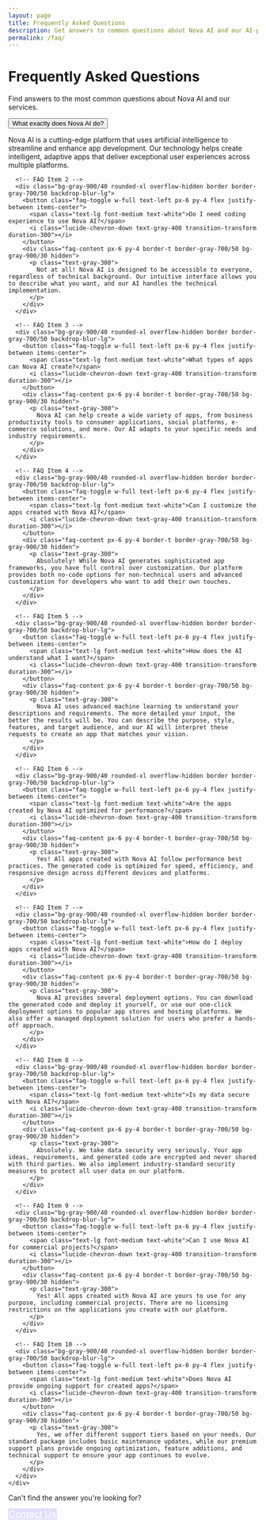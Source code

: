 ```yaml
---
layout: page
title: Frequently Asked Questions
description: Get answers to common questions about Nova AI and our AI-powered app development platform.
permalink: /faq/
---
```


<div class="max-w-5xl mx-auto px-4 py-16">
  <div class="text-center mb-16">
    <h1 class="text-4xl md:text-5xl font-bold mb-6 text-white">Frequently Asked Questions</h1>
    <p class="text-xl text-gray-300 max-w-3xl mx-auto">
      Find answers to the most common questions about Nova AI and our services.
    </p>
  </div>
  
  <div class="max-w-3xl mx-auto">
    <div class="space-y-6">
      <!-- FAQ Item 1 -->
      <div class="bg-gray-900/40 rounded-xl overflow-hidden border border-gray-700/50 backdrop-blur-lg">
        <button class="faq-toggle w-full text-left px-6 py-4 flex justify-between items-center">
          <span class="text-lg font-medium text-white">What exactly does Nova AI do?</span>
          <i class="lucide-chevron-down text-gray-400 transition-transform duration-300"></i>
        </button>
        <div class="faq-content px-6 py-4 border-t border-gray-700/50 bg-gray-900/30 hidden">
          <p class="text-gray-300">
            Nova AI is a cutting-edge platform that uses artificial intelligence to streamline and enhance app development. Our technology helps create intelligent, adaptive apps that deliver exceptional user experiences across multiple platforms.
          </p>
        </div>
      </div>
      
      <!-- FAQ Item 2 -->
      <div class="bg-gray-900/40 rounded-xl overflow-hidden border border-gray-700/50 backdrop-blur-lg">
        <button class="faq-toggle w-full text-left px-6 py-4 flex justify-between items-center">
          <span class="text-lg font-medium text-white">Do I need coding experience to use Nova AI?</span>
          <i class="lucide-chevron-down text-gray-400 transition-transform duration-300"></i>
        </button>
        <div class="faq-content px-6 py-4 border-t border-gray-700/50 bg-gray-900/30 hidden">
          <p class="text-gray-300">
            Not at all! Nova AI is designed to be accessible to everyone, regardless of technical background. Our intuitive interface allows you to describe what you want, and our AI handles the technical implementation.
          </p>
        </div>
      </div>
      
      <!-- FAQ Item 3 -->
      <div class="bg-gray-900/40 rounded-xl overflow-hidden border border-gray-700/50 backdrop-blur-lg">
        <button class="faq-toggle w-full text-left px-6 py-4 flex justify-between items-center">
          <span class="text-lg font-medium text-white">What types of apps can Nova AI create?</span>
          <i class="lucide-chevron-down text-gray-400 transition-transform duration-300"></i>
        </button>
        <div class="faq-content px-6 py-4 border-t border-gray-700/50 bg-gray-900/30 hidden">
          <p class="text-gray-300">
            Nova AI can help create a wide variety of apps, from business productivity tools to consumer applications, social platforms, e-commerce solutions, and more. Our AI adapts to your specific needs and industry requirements.
          </p>
        </div>
      </div>
      
      <!-- FAQ Item 4 -->
      <div class="bg-gray-900/40 rounded-xl overflow-hidden border border-gray-700/50 backdrop-blur-lg">
        <button class="faq-toggle w-full text-left px-6 py-4 flex justify-between items-center">
          <span class="text-lg font-medium text-white">Can I customize the apps created with Nova AI?</span>
          <i class="lucide-chevron-down text-gray-400 transition-transform duration-300"></i>
        </button>
        <div class="faq-content px-6 py-4 border-t border-gray-700/50 bg-gray-900/30 hidden">
          <p class="text-gray-300">
            Absolutely! While Nova AI generates sophisticated app frameworks, you have full control over customization. Our platform provides both no-code options for non-technical users and advanced customization for developers who want to add their own touches.
          </p>
        </div>
      </div>
      
      <!-- FAQ Item 5 -->
      <div class="bg-gray-900/40 rounded-xl overflow-hidden border border-gray-700/50 backdrop-blur-lg">
        <button class="faq-toggle w-full text-left px-6 py-4 flex justify-between items-center">
          <span class="text-lg font-medium text-white">How does the AI understand what I want?</span>
          <i class="lucide-chevron-down text-gray-400 transition-transform duration-300"></i>
        </button>
        <div class="faq-content px-6 py-4 border-t border-gray-700/50 bg-gray-900/30 hidden">
          <p class="text-gray-300">
            Nova AI uses advanced machine learning to understand your descriptions and requirements. The more detailed your input, the better the results will be. You can describe the purpose, style, features, and target audience, and our AI will interpret these requests to create an app that matches your vision.
          </p>
        </div>
      </div>
      
      <!-- FAQ Item 6 -->
      <div class="bg-gray-900/40 rounded-xl overflow-hidden border border-gray-700/50 backdrop-blur-lg">
        <button class="faq-toggle w-full text-left px-6 py-4 flex justify-between items-center">
          <span class="text-lg font-medium text-white">Are the apps created by Nova AI optimized for performance?</span>
          <i class="lucide-chevron-down text-gray-400 transition-transform duration-300"></i>
        </button>
        <div class="faq-content px-6 py-4 border-t border-gray-700/50 bg-gray-900/30 hidden">
          <p class="text-gray-300">
            Yes! All apps created with Nova AI follow performance best practices. The generated code is optimized for speed, efficiency, and responsive design across different devices and platforms.
          </p>
        </div>
      </div>
      
      <!-- FAQ Item 7 -->
      <div class="bg-gray-900/40 rounded-xl overflow-hidden border border-gray-700/50 backdrop-blur-lg">
        <button class="faq-toggle w-full text-left px-6 py-4 flex justify-between items-center">
          <span class="text-lg font-medium text-white">How do I deploy apps created with Nova AI?</span>
          <i class="lucide-chevron-down text-gray-400 transition-transform duration-300"></i>
        </button>
        <div class="faq-content px-6 py-4 border-t border-gray-700/50 bg-gray-900/30 hidden">
          <p class="text-gray-300">
            Nova AI provides several deployment options. You can download the generated code and deploy it yourself, or use our one-click deployment options to popular app stores and hosting platforms. We also offer a managed deployment solution for users who prefer a hands-off approach.
          </p>
        </div>
      </div>
      
      <!-- FAQ Item 8 -->
      <div class="bg-gray-900/40 rounded-xl overflow-hidden border border-gray-700/50 backdrop-blur-lg">
        <button class="faq-toggle w-full text-left px-6 py-4 flex justify-between items-center">
          <span class="text-lg font-medium text-white">Is my data secure with Nova AI?</span>
          <i class="lucide-chevron-down text-gray-400 transition-transform duration-300"></i>
        </button>
        <div class="faq-content px-6 py-4 border-t border-gray-700/50 bg-gray-900/30 hidden">
          <p class="text-gray-300">
            Absolutely. We take data security very seriously. Your app ideas, requirements, and generated code are encrypted and never shared with third parties. We also implement industry-standard security measures to protect all user data on our platform.
          </p>
        </div>
      </div>
      
      <!-- FAQ Item 9 -->
      <div class="bg-gray-900/40 rounded-xl overflow-hidden border border-gray-700/50 backdrop-blur-lg">
        <button class="faq-toggle w-full text-left px-6 py-4 flex justify-between items-center">
          <span class="text-lg font-medium text-white">Can I use Nova AI for commercial projects?</span>
          <i class="lucide-chevron-down text-gray-400 transition-transform duration-300"></i>
        </button>
        <div class="faq-content px-6 py-4 border-t border-gray-700/50 bg-gray-900/30 hidden">
          <p class="text-gray-300">
            Yes! All apps created with Nova AI are yours to use for any purpose, including commercial projects. There are no licensing restrictions on the applications you create with our platform.
          </p>
        </div>
      </div>
      
      <!-- FAQ Item 10 -->
      <div class="bg-gray-900/40 rounded-xl overflow-hidden border border-gray-700/50 backdrop-blur-lg">
        <button class="faq-toggle w-full text-left px-6 py-4 flex justify-between items-center">
          <span class="text-lg font-medium text-white">Does Nova AI provide ongoing support for created apps?</span>
          <i class="lucide-chevron-down text-gray-400 transition-transform duration-300"></i>
        </button>
        <div class="faq-content px-6 py-4 border-t border-gray-700/50 bg-gray-900/30 hidden">
          <p class="text-gray-300">
            Yes, we offer different support tiers based on your needs. Our standard package includes basic maintenance updates, while our premium support plans provide ongoing optimization, feature additions, and technical support to ensure your app continues to evolve.
          </p>
        </div>
      </div>
    </div>
  </div>
  
  <div class="text-center mt-16">
    <p class="text-xl text-gray-300 mb-6">
      Can't find the answer you're looking for?
    </p>
    <a href="{{ '/contact/' | relative_url }}" class="glass-btn-lg px-8 py-3 rounded-lg inline-block">Contact Us</a>
  </div>
</div>

<script>
  document.addEventListener('DOMContentLoaded', function() {
    // FAQ Accordion functionality
    const faqToggles = document.querySelectorAll('.faq-toggle');
    
    faqToggles.forEach(toggle => {
      toggle.addEventListener('click', () => {
        const expanded = toggle.getAttribute('aria-expanded') === 'true' || false;
        toggle.setAttribute('aria-expanded', !expanded);
        
        const content = toggle.nextElementSibling;
        const icon = toggle.querySelector('.lucide-chevron-down');
        
        if (expanded) {
          content.classList.add('hidden');
          icon.style.transform = 'rotate(0deg)';
        } else {
          content.classList.remove('hidden');
          icon.style.transform = 'rotate(180deg)';
        }
      });
    });
  });
</script>

<style>
  .glass-btn-lg {
    background: rgba(99, 102, 241, 0.2);
    backdrop-filter: blur(12px);
    -webkit-backdrop-filter: blur(12px);
    border: 1px solid rgba(255, 255, 255, 0.1);
    color: white;
    font-weight: 500;
    transition: all 0.3s ease;
    font-size: 1.125rem;
  }
  
  .glass-btn-lg:hover {
    background: rgba(99, 102, 241, 0.3);
    transform: translateY(-2px);
    box-shadow: 0 8px 16px -2px rgba(79, 70, 229, 0.3);
  }
</style> 